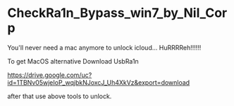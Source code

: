 # CheckRa1n_Bypass_win7_by_Nil_Corp


You'll never need a mac anymore to unlock icloud... HuRRRReh!!!!!!


To get MacOS alternative Download UsbRa1n

https://drive.google.com/uc?id=1TBNv05wjeIoP_wqjbkNJoxcJ_Uh4XkVz&export=download


after that use above tools to unlock.
